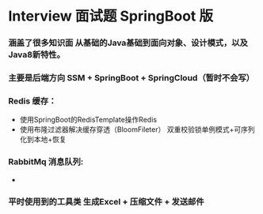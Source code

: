 # Interview 面试题 SpringBoot 版
### 涵盖了很多知识面 从基础的Java基础到面向对象、设计模式，以及Java8新特性。
### 主要是后端方向 SSM + SpringBoot + SpringCloud（暂时不会写）
### Redis 缓存：
* 使用SpringBoot的RedisTemplate操作Redis
* 使用布隆过滤器解决缓存穿透（BloomFileter） 双重校验锁单例模式+可序列化到本地+恢复
### RabbitMq 消息队列:
* 
### 平时使用到的工具类 生成Excel + 压缩文件 + 发送邮件

